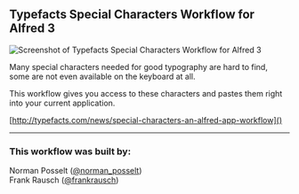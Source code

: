 ## Typefacts Special Characters Workflow for Alfred 3

![](http://typefacts.com/wordpress/wp-content/themes/barthelme/images/_uploads/01.jpg "Screenshot of Typefacts Special Characters Workflow for Alfred 3")

Many special characters needed for good typography are hard to find, some are not even available on the keyboard at all.

This workflow gives you access to these characters and pastes them right into your current application.

[http://typefacts.com/news/special-characters-an-alfred-app-workflow]()

---

### This workflow was built by:
Norman Posselt ([@norman_posselt](https://twitter.com/norman_posselt))  
Frank Rausch ([@frankrausch](https://twitter.com/frankrausch))